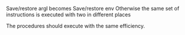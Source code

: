 Save/restore argl becomes Save/restore env
Otherwise the same set of instructions is executed with two in different places

The procedures should execute with the same efficiency.
